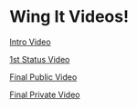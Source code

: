# Wing It Videos!
[Intro Video](https://youtu.be/5P-Y-udy8_M)

[1st Status Video](https://youtu.be/-IJm1VuIY2c)

[Final Public Video](https://youtu.be/1dRdGf0Q914)

[Final Private Video](https://youtu.be/IiNv5zhG7Yg)
